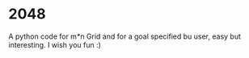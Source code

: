 # 2048
A python code for m*n Grid and for a goal specified bu user, easy but interesting. I wish you fun :)
